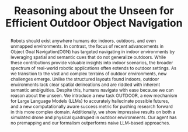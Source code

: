 ---
id:             2023-reasexpl
title:          "Reasoning about the Unseen for Efficient Outdoor Object Navigation"
authors:
    - Quanting
    - Me
    - Kedi
    - MJR
    - Bisk
venue:          Under Review         
year:           "2023-09"
thumbnail:      assets/moreresearch/reas_expl.png
links:
    paper:      https://arxiv.org/abs/2309.10103

layout: project
short_title: Reasoned Explorer
abstract: "Robots should exist anywhere humans do: indoors, outdoors, and even unmapped environments. In contrast, the focus of recent advancements in Object Goal Navigation(OGN) has targeted navigating in indoor environments by leveraging spatial and semantic cues that do not generalize outdoors. While these contributions provide valuable insights into indoor scenarios, the broader spectrum of real-world robotic applications often extends to outdoor settings. As we transition to the vast and complex terrains of outdoor environments, new challenges emerge. Unlike the structured layouts found indoors, outdoor environments lack clear spatial delineations and are riddled with inherent semantic ambiguities. Despite this, humans navigate with ease because we can reason about the unseen. We introduce a new task OUTDOOR, a new mechanism for Large Language Models (LLMs) to accurately hallucinate possible futures, and a new computationally aware success metric for pushing research forward in this more complex domain. Additionally, we show impressive results on both a simulated drone and physical quadruped in outdoor environments. Our agent has no premapping and our formalism outperforms naive LLM-based approaches."
---